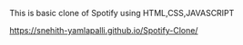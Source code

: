 This is basic clone of Spotify using HTML,CSS,JAVASCRIPT

https://snehith-yamlapalli.github.io/Spotify-Clone/
